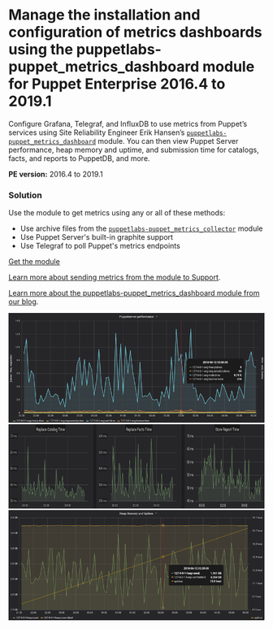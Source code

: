# Manage the installation and configuration of metrics dashboards using the puppetlabs-puppet_metrics_dashboard module for Puppet Enterprise 2016.4 to 2019.1
<p>Configure Grafana, Telegraf, and InfluxDB to use metrics from Puppet’s services using Site Reliability Engineer Erik Hansen’s <a href="https://forge.puppet.com/modules/puppetlabs/puppet_metrics_dashboard" rel="noreferrer"><code>puppetlabs-puppet_metrics_dashboard</code></a> module. You can then view Puppet Server performance, heap memory and uptime, and submission time for catalogs, facts, and reports to PuppetDB, and more.</p>
<p><strong>PE version:</strong> 2016.4 to 2019.1</p>
<h3>Solution</h3>
<p>Use the module to get metrics using any or all of these methods:</p>
<ul>
<li>Use archive files from the <a href="https://forge.puppet.com/modules/puppetlabs/puppet_metrics_collector"><code>puppetlabs-puppet_metrics_collector</code></a> module</li>
<li>Use Puppet Server's built-in graphite support</li>
<li>Use Telegraf to poll Puppet's metrics endpoints</li>
</ul>
<p><a href="https://forge.puppet.com/modules/puppetlabs/puppet_metrics_dashboard" rel="noreferrer">Get the module</a></p>
<p><a href="https://support.puppet.com/hc/en-us/articles/360010455814">Learn more about sending metrics from the module to Support</a>.</p>
<p><a href="https://puppet.com/blog/monitor-puppet-infrastructure-puppet-metrics-dashboard-module">Learn more about the puppetlabs-puppet_metrics_dashboard module from our blog</a>.</p>
<p><img src="images/360006641414/grafana1.png" alt="Puppetserver performance metrics"><img src="images/360006641414/grafana3.png" alt="Submission time for catalogs, facts, and reports to PuppetDB" width="800" height="166"><img src="images/360006641414/grafana2.png" alt="Heap memory and uptime metrics"></p>
